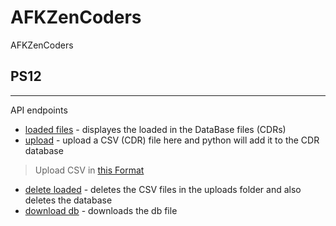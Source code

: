 # AFKZenCoders
AFKZenCoders
 
 ## PS12
 ----
 API endpoints
 
- [loaded files](http://iot.ccnet.in:1313/loadedfiles) - displayes the loaded in the DataBase files (CDRs)
- [upload](http://iot.ccnet.in:1313/upload) - upload a CSV (CDR) file here and python will add it to the CDR database
> Upload CSV in [this Format](https://github.com/AbhinavSingh-21f1002369/AFKZenCoders/blob/main/PS12/static/CDR1.csv)
- [delete loaded](http://iot.ccnet.in:1313/deleteload) - deletes the CSV files in the uploads folder and also deletes the database
- [download db](http://iot.ccnet.in:1313/downloadfile/PS12Database.db) - downloads the db file
